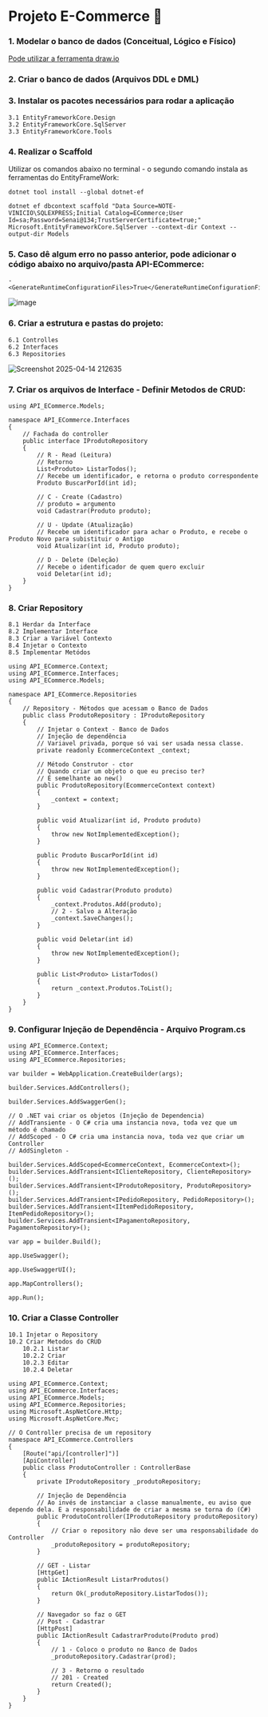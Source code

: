 # Projeto E-Commerce 🛒

### 1. Modelar o banco de dados (Conceitual, Lógico e Físico)
<ins>Pode utilizar a ferramenta draw.io</ins>
    
### 2. Criar o banco de dados (Arquivos DDL e DML)

### 3. Instalar os pacotes necessários para rodar a aplicação
    3.1 EntityFrameworkCore.Design
    3.2 EntityFrameworkCore.SqlServer
    3.3 EntityFrameworkCore.Tools
    
### 4. Realizar o Scaffold

Utilizar os comandos abaixo no terminal - o segundo comando instala as ferramentas do EntityFrameWork:
```
dotnet tool install --global dotnet-ef
```    
    dotnet ef dbcontext scaffold "Data Source=NOTE-VINICIO\SQLEXPRESS;Initial Catalog=ECommerce;User Id=sa;Password=Senai@134;TrustServerCertificate=true;" Microsoft.EntityFrameworkCore.SqlServer --context-dir Context --output-dir Models
       
    
### 5. Caso dê algum erro no passo anterior, pode adicionar o código abaixo no arquivo/pasta API-ECommerce:
    - <GenerateRuntimeConfigurationFiles>True</GenerateRuntimeConfigurationFiles>
    
![image](https://github.com/user-attachments/assets/0e48b397-85df-4669-92b9-2a360c8532ca)


### 6. Criar a estrutura e pastas do projeto:
    6.1 Controlles
    6.2 Interfaces
    6.3 Repositories  
![Screenshot 2025-04-14 212635](https://github.com/user-attachments/assets/2dcdbbd5-2589-4282-815e-9bd3dced1075)


### 7. Criar os arquivos de Interface - Definir Metodos de CRUD:

    using API_ECommerce.Models;

    namespace API_ECommerce.Interfaces
    {
        // Fachada do controller
        public interface IProdutoRepository
        {
            // R - Read (Leitura)
            // Retorno
            List<Produto> ListarTodos();
            // Recebe um identificador, e retorna o produto correspondente
            Produto BuscarPorId(int id);
    
            // C - Create (Cadastro)
            // produto = argumento
            void Cadastrar(Produto produto);
    
            // U - Update (Atualização)
            // Recebe um identificador para achar o Produto, e recebe o Produto Novo para subistituir o Antigo
            void Atualizar(int id, Produto produto);
    
            // D - Delete (Deleção)
            // Recebe o identificador de quem quero excluir
            void Deletar(int id);
        }
    }


### 8. Criar Repository
    8.1 Herdar da Interface
    8.2 Implementar Interface
    8.3 Criar a Variável Contexto
    8.4 Injetar o Contexto
    8.5 Implementar Metódos

<ins> </ins>

    using API_ECommerce.Context;
    using API_ECommerce.Interfaces;
    using API_ECommerce.Models;

    namespace API_ECommerce.Repositories
    {
        // Repository - Métodos que acessam o Banco de Dados
        public class ProdutoRepository : IProdutoRepository
        {
            // Injetar o Context - Banco de Dados
            // Injeção de dependência
            // Variavel privada, porque só vai ser usada nessa classe.
            private readonly EcommerceContext _context;
    
            // Método Construtor - ctor
            // Quando criar um objeto o que eu preciso ter?
            // É semelhante ao new()
            public ProdutoRepository(EcommerceContext context)
            {
                _context = context;
            }
    
            public void Atualizar(int id, Produto produto)
            {
                throw new NotImplementedException();
            }
    
            public Produto BuscarPorId(int id)
            {
                throw new NotImplementedException();
            }
    
            public void Cadastrar(Produto produto)
            {
                _context.Produtos.Add(produto);
                // 2 - Salvo a Alteração
                _context.SaveChanges();
            }
    
            public void Deletar(int id)
            {
                throw new NotImplementedException();
            }
    
            public List<Produto> ListarTodos()
            {
                return _context.Produtos.ToList();
            }
        }
    }


### 9. Configurar Injeção de Dependência - Arquivo Program.cs
    using API_ECommerce.Context;
    using API_ECommerce.Interfaces;
    using API_ECommerce.Repositories;
    
    var builder = WebApplication.CreateBuilder(args);
    
    builder.Services.AddControllers();
    
    builder.Services.AddSwaggerGen();
    
    // O .NET vai criar os objetos (Injeção de Dependencia)
    // AddTransiente - O C# cria uma instancia nova, toda vez que um método é chamado
    // AddScoped - O C# cria uma instancia nova, toda vez que criar um Controller
    // AddSingleton - 
    
    builder.Services.AddScoped<EcommerceContext, EcommerceContext>();
    builder.Services.AddTransient<IClienteRepository, ClienteRepository>();
    builder.Services.AddTransient<IProdutoRepository, ProdutoRepository>();
    builder.Services.AddTransient<IPedidoRepository, PedidoRepository>();
    builder.Services.AddTransient<IItemPedidoRepository, ItemPedidoRepository>();
    builder.Services.AddTransient<IPagamentoRepository, PagamentoRepository>();
    
    var app = builder.Build();
    
    app.UseSwagger();
    
    app.UseSwaggerUI();
    
    app.MapControllers();
    
    app.Run();

### 10. Criar a Classe Controller
    10.1 Injetar o Repository
    10.2 Criar Metodos do CRUD
        10.2.1 Listar
        10.2.2 Criar
        10.2.3 Editar
        10.2.4 Deletar

<ins> </ins>

    using API_ECommerce.Context;
    using API_ECommerce.Interfaces;
    using API_ECommerce.Models;
    using API_ECommerce.Repositories;
    using Microsoft.AspNetCore.Http;
    using Microsoft.AspNetCore.Mvc;
    
    // O Controller precisa de um repository
    namespace API_ECommerce.Controllers
    {
        [Route("api/[controller]")]
        [ApiController]
        public class ProdutoController : ControllerBase
        {
            private IProdutoRepository _produtoRepository;
    
            // Injeção de Dependência
            // Ao invés de instanciar a classe manualmente, eu aviso que dependo dela. E a responsabilidade de criar a mesma se torna do (C#)
            public ProdutoController(IProdutoRepository produtoRepository)
            {
                // Criar o repository não deve ser uma responsabilidade do Controller
                _produtoRepository = produtoRepository;
            }
    
            // GET - Listar
            [HttpGet]
            public IActionResult ListarProdutos()
            {
                return Ok(_produtoRepository.ListarTodos());
            }
    
            // Navegador so faz o GET
            // Post - Cadastrar
            [HttpPost]
            public IActionResult CadastrarProduto(Produto prod)
            {
                // 1 - Coloco o produto no Banco de Dados
                _produtoRepository.Cadastrar(prod);
    
                // 3 - Retorno o resultado
                // 201 - Created
                return Created();
            }
        }
    }


    



